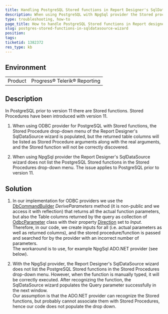 ```yaml
---
title: Handling PostgreSQL Stored functions in Report Designer's SqlDataSource wizard
description: When using PostgreSQL with NpgSql provider the Stored procedure dropdown is not populating in Report Designer's SqlDataSource wizard. When using ODBC provider the functions will be listed, but the number of their arguments may be incorrect.
type: troubleshooting, how-to
page_title: How to handle PostgreSQL Stored functions in Report designer's SqlDataSource wizard
slug: postgres-stored-functions-in-sqldatasource-wizard
position: 
tags: 
ticketid: 1382372
res_type: kb
---
```


## Environment
<table>
	<tr>
		<td>Product</td>
		<td>Progress® Telerik® Reporting</td>
	</tr>
</table>


## Description
In PostgreSQL prior to version 11 there are Stored functions. Stored Procedures have been introduced with version 11.

1. When using ODBC provider for PostgreSQL with Stored functions, the Stored Procedure drop-down menu of the Report Designer's SqlDataSource wizard is populated, but the returned table columns will be listed as Stored Procedure arguments along with the real arguments, and the Stored function will not be correctly discovered.


2. When using NpgSql provider the Report Designer's SqlDataSource wizard does not list the PostgreSQL Stored functions in the Stored Procedures drop-down menu. The issue applies to PostgreSQL prior to version 11. 
  

## Solution
1. In our implementation for ODBC providers we use the [DbCommandBuilder](https://docs.microsoft.com/en-us/dotnet/api/system.data.common.dbcommandbuilder?view=netframework-4.7.2) _DeriveParameters_ method (it is non-public and we access it with reflection) that returns all the actual function parameters, but also the Table columns returned by the query as collection of [OdbcParameter](https://docs.microsoft.com/en-us/dotnet/api/system.data.odbc.odbcparameter?view=netframework-4.7.2) class with their property [Direction](https://docs.microsoft.com/en-us/dotnet/api/system.data.odbc.odbcparameter.direction?view=netframework-4.7.2) set to _Input_. Therefore, in our code, we create inputs for all (i.e. actual parameters as well as returned columns), and the stored procedure/function is passed and searched for by the provider with an incorrect number of parameters.  
The workaround is to use, for example NpgSql ADO.NET provider (see below).

2. With the NpgSql provider, the Report Designer's SqlDataSource wizard does not list the PostgreSQL Stored functions in the Stored Procedures drop-down menu. However, when the function is manually typed, it will be correctly executed. After recognizing the function, the SqlDataSource wizard populates the Query parameter successfully in the next window.  
Our assumption is that the ADO.NET provider can recognize the Stored functions, but probably cannot associate them with Stored Procedures, hence our code does not populate the drop down.
